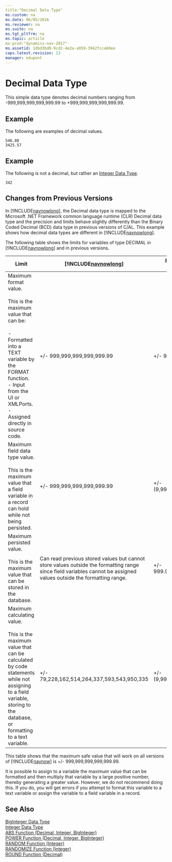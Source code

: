 ```yaml
---
title:"Decimal Data Type"
ms.custom: na
ms.date: 06/05/2016
ms.reviewer: na
ms.suite: na
ms.tgt_pltfrm: na
ms.topic: article
ms-prod:"dynamics-nav-2017"
ms.assetid: 1dbd3bd0-9cd2-4e2a-a959-3942fcca60ee
caps.latest.revision: 13
manager: edupont
---
```

# Decimal Data Type
This simple data type denotes decimal numbers ranging from \-999,999,999,999,999.99 to \+999,999,999,999,999.99.  
  
## Example  
 The following are examples of decimal values.  
  
```  
546.88  
3425.57  
```  
  
## Example  
 The following is not a decimal, but rather an [Integer Data Type](Integer-Data-Type.md).  
  
```  
342  
```  
  
## Changes from Previous Versions  
 In [!INCLUDE[navnowlong](includes/navnowlong_md.md)], the Decimal data type is mapped to the Microsoft .NET Framework common language runtime \(CLR\) Decimal data type and the precision and limits behave slightly differently than the Binary Coded Decimal \(BCD\) data type in previous versions of C\/AL. This example shows how decimal data types are different in [!INCLUDE[navnowlong](includes/navnowlong_md.md)].  
  
 The following table shows the limits for variables of type DECIMAL in [!INCLUDE[navnowlong](includes/navnowlong_md.md)] and in previous versions.  
  
|Limit|[!INCLUDE[navnowlong](includes/navnowlong_md.md)]|Previous versions of [!INCLUDE[navnow](includes/navnow_md.md)]|  
|-----------|------------------------------|-----------------------------------------------|  
|Maximum format value.<br /><br /> This is the maximum value that can be:<br /><br /> -   Formatted into a TEXT variable by the FORMAT function.<br />-   Input from the UI or XMLPorts.<br />-   Assigned directly in source code.|\+\/\- 999,999,999,999,999.99|\+\/\- 999,999,999,999,999.99|  
|Maximum field data type value.<br /><br /> This is the maximum value that a field variable in a record can hold while not being persisted.|\+\/\- 999,999,999,999,999.99|\+\/\- \(9,99999999999999E\+63\)|  
|Maximum persisted value.<br /><br /> This is the maximum value that can be stored in the database.|Can read previous stored values but cannot store values outside the formatting range since field variables cannot be assigned values outside the formatting range.|\+\/\- 999.999.999.999.999.999,99|  
|Maximum calculating value.<br /><br /> This is the maximum value that can be calculated by code statements while not assigning to a field variable, storing to the database, or formatting to a text variable.|\+\/\- 79,228,162,514,264,337,593,543,950,335|\+\/\- \(9,99999999999999E\+63\)|  
  
 This table shows that the maximum safe value that will work on all versions of [!INCLUDE[navnow](includes/navnow_md.md)] is \+\/\- 999,999,999,999,999.99.  
  
 It is possible to assign to a variable the maximum value that can be formatted and then multiply that variable by a large positive number, thereby generating a greater value. However, we do not recommend doing this. If you do, you will get errors if you attempt to format this variable to a text variable or assign the variable to a field variable in a record.  
  
## See Also  
 [BigInteger Data Type](BigInteger-Data-Type.md)   
 [Integer Data Type](Integer-Data-Type.md)   
 [ABS Function \(Decimal, Integer, BigInteger\)](ABS-Function--Decimal--Integer--BigInteger-.md)   
 [POWER Function \(Decimal, Integer, BigInteger\)](POWER-Function--Decimal--Integer--BigInteger-.md)   
 [RANDOM Function \(Integer\)](RANDOM-Function--Integer-.md)   
 [RANDOMIZE Function \(Integer\)](RANDOMIZE-Function--Integer-.md)   
 [ROUND Function \(Decimal\)](ROUND-Function--Decimal-.md)